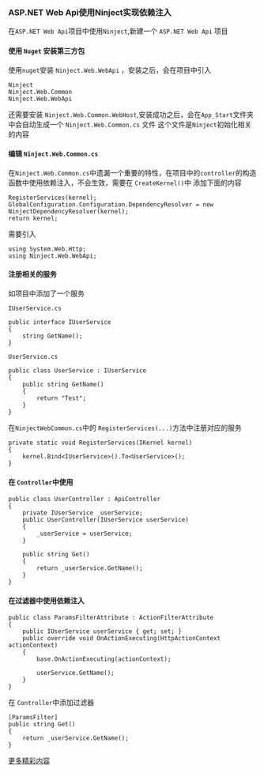 ### ASP.NET Web Api使用Ninject实现依赖注入

在`ASP.NET Web Api`项目中使用`Ninject`,新建一个 `ASP.NET Web Api` 项目

#### 使用 `Nuget` 安装第三方包

使用`nuget`安装 `Ninject.Web.WebApi` ，安装之后，会在项目中引入

```
Ninject
Ninject.Web.Common
Ninject.Web.WebApi
```

还需要安装 `Ninject.Web.Common.WebHost`,安装成功之后，会在`App_Start`文件夹中会自动生成一个 `Ninject.Web.Common.cs` 文件
这个文件是`Ninject`初始化相关的内容

#### 编辑 `Ninject.Web.Common.cs`

在`Ninject.Web.Common.cs`中遗漏一个重要的特性，在项目中的`controller`的构造函数中使用依赖注入，不会生效，需要在 `CreateKernel()`中
添加下面的内容  

```
RegisterServices(kernel);
GlobalConfiguration.Configuration.DependencyResolver = new NinjectDependencyResolver(kernel);
return kernel;
```

需要引入

```
using System.Web.Http;
using Ninject.Web.WebApi;
```

#### 注册相关的服务

如项目中添加了一个服务

`IUserService.cs`

```
public interface IUserService
{
    string GetName();
}
```

`UserService.cs`

```
public class UserService : IUserService
{
    public string GetName()
    {
        return "Test";
    }
}
```

在`NinjectWebCommon.cs`中的 `RegisterServices(...)`方法中注册对应的服务  

```
private static void RegisterServices(IKernel kernel)
{
    kernel.Bind<IUserService>().To<UserService>();
}
```

#### 在 `Controller`中使用  

```
public class UserController : ApiController
{
    private IUserService _userService;
    public UserController(IUserService userService)
    {
        _userService = userService;
    }

    public string Get()
    {
        return _userService.GetName();
    }
}
```

#### 在过滤器中使用依赖注入

```
public class ParamsFilterAttribute : ActionFilterAttribute
{
    public IUserService userService { get; set; }
    public override void OnActionExecuting(HttpActionContext actionContext)
    {
        base.OnActionExecuting(actionContext);

        userService.GetName();
    }
}
```

在 `Controller`中添加过滤器

```
[ParamsFilter]
public string Get()
{
    return _userService.GetName();
}
```

[更多精彩内容](http://coderminer.com)  
